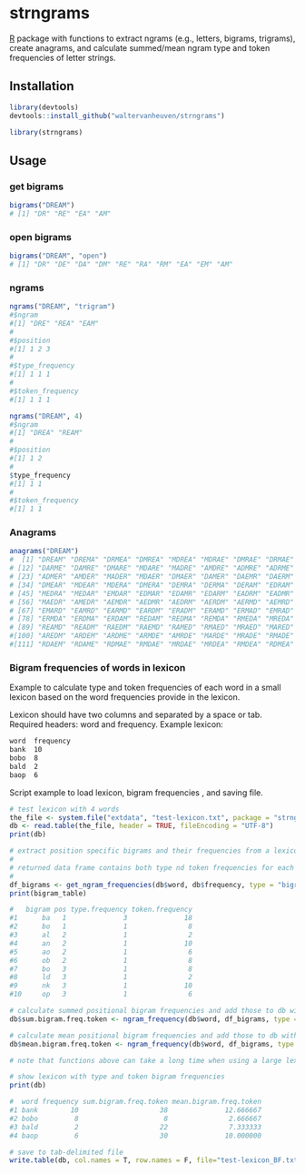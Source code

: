 # strngrams

[R](https://www.r-project.org) package with functions to extract ngrams (e.g., letters, bigrams, trigrams), create anagrams, and calculate summed/mean ngram type and token frequencies of letter strings.

## Installation

```R
library(devtools)
devtools::install_github("waltervanheuven/strngrams")

library(strngrams)
```

## Usage

### get bigrams

```R
bigrams("DREAM")
# [1] "DR" "RE" "EA" "AM"
```

### open bigrams

```R
bigrams("DREAM", "open")
# [1] "DR" "DE" "DA" "DM" "RE" "RA" "RM" "EA" "EM" "AM"
```

### ngrams

```R
ngrams("DREAM", "trigram")
#$ngram
#[1] "DRE" "REA" "EAM"
#
#$position
#[1] 1 2 3
#
#$type_frequency
#[1] 1 1 1
#
#$token_frequency
#[1] 1 1 1

ngrams("DREAM", 4)
#$ngram
#[1] "DREA" "REAM"
#
#$position
#[1] 1 2
#
$type_frequency
#[1] 1 1
#
#$token_frequency
#[1] 1 1
```

### Anagrams

```R
anagrams("DREAM")
#  [1] "DREAM" "DREMA" "DRMEA" "DMREA" "MDREA" "MDRAE" "DMRAE" "DRMAE" "DRAME" "DRAEM" "DAREM"
# [12] "DARME" "DAMRE" "DMARE" "MDARE" "MADRE" "AMDRE" "ADMRE" "ADRME" "ADREM" "ADERM" "ADEMR"
# [23] "ADMER" "AMDER" "MADER" "MDAER" "DMAER" "DAMER" "DAEMR" "DAERM" "DEARM" "DEAMR" "DEMAR"
# [34] "DMEAR" "MDEAR" "MDERA" "DMERA" "DEMRA" "DERMA" "DERAM" "EDRAM" "EDRMA" "EDMRA" "EMDRA"
# [45] "MEDRA" "MEDAR" "EMDAR" "EDMAR" "EDAMR" "EDARM" "EADRM" "EADMR" "EAMDR" "EMADR" "MEADR"
# [56] "MAEDR" "AMEDR" "AEMDR" "AEDMR" "AEDRM" "AERDM" "AERMD" "AEMRD" "AMERD" "MAERD" "MEARD"
# [67] "EMARD" "EAMRD" "EARMD" "EARDM" "ERADM" "ERAMD" "ERMAD" "EMRAD" "MERAD" "MERDA" "EMRDA"
# [78] "ERMDA" "ERDMA" "ERDAM" "REDAM" "REDMA" "REMDA" "RMEDA" "MREDA" "MREAD" "RMEAD" "REMAD"
# [89] "REAMD" "READM" "RAEDM" "RAEMD" "RAMED" "RMAED" "MRAED" "MARED" "AMRED" "ARMED" "AREMD"
#[100] "AREDM" "ARDEM" "ARDME" "ARMDE" "AMRDE" "MARDE" "MRADE" "RMADE" "RAMDE" "RADME" "RADEM"
#[111] "RDAEM" "RDAME" "RDMAE" "RMDAE" "MRDAE" "MRDEA" "RMDEA" "RDMEA" "RDEMA" "RDEAM"
```

### Bigram frequencies of words in lexicon

Example to calculate type and token frequencies of each word in a small lexicon
based on the word frequencies provide in the lexicon.

Lexicon should have two columns and separated by a space or tab. Required headers: word and frequency. Example lexicon:

```txt
word  frequency
bank  10
bobo  8
bald  2
baop  6
```

Script example to load lexicon, bigram frequencies , and saving file.

```R
# test lexicon with 4 words
the_file <- system.file("extdata", "test-lexicon.txt", package = "strngrams")
db <- read.table(the_file, header = TRUE, fileEncoding = "UTF-8")
print(db)

# extract position specific bigrams and their frequencies from a lexicon
#
# returned data frame contains both type nd token frequencies for each bigram
#
df_bigrams <- get_ngram_frequencies(db$word, db$frequency, type = "bigram", position_specific = TRUE)
print(bigram_table)

#   bigram pos type.frequency token.frequency
#1      ba   1              3              18
#2      bo   1              1               8
#3      al   2              1               2
#4      an   2              1              10
#5      ao   2              1               6
#6      ob   2              1               8
#7      bo   3              1               8
#8      ld   3              1               2
#9      nk   3              1              10
#10     op   3              1               6

# calculate summed positional bigram frequencies and add those to db with words
db$sum.bigram.freq.token <- ngram_frequency(db$word, df_bigrams, type = "bigram", position_specific = TRUE, frequency = "token", func = "summed")

# calculate mean positional bigram frequencies and add those to db with words
db$mean.bigram.freq.token <- ngram_frequency(db$word, df_bigrams, type = "bigram", position_specific = TRUE, frequency = "token", func = "mean")

# note that functions above can take a long time when using a large lexicon

# show lexicon with type and token bigram frequencies
print(db)

#  word frequency sum.bigram.freq.token mean.bigram.freq.token
#1 bank        10                    38              12.666667
#2 bobo         8                     8               2.666667
#3 bald         2                    22               7.333333
#4 baop         6                    30              10.000000

# save to tab-delimited file
write.table(db, col.names = T, row.names = F, file="test-lexicon_BF.txt", quote = FALSE, fileEncoding="UTF-8", sep="\t")

```
